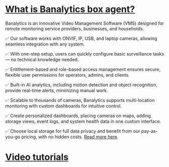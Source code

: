 # [What is Banalytics box agent?](https://banalytics.live)

Banalytics is an innovative Video Management Software (VMS) designed for remote monitoring service providers, businesses, and households.

✅ Our software works with ONVIF, IP, USB, and laptop cameras, allowing seamless integration with any system.

✅ With one-step setup, users can quickly configure basic surveillance tasks — no technical knowledge needed.

✅ Entitlement-based and role-based access management ensures secure, flexible user permissions for operators, admins, and clients.

✅ Built-in AI analytics, including motion detection and object recognition, provide real-time alerts, minimizing manual work.

✅ Scalable to thousands of cameras, Banalytics supports multi-location monitoring with custom dashboards for intuitive control.

✅ Create personalized dashboards, placing cameras on maps, adding storage views, event logs, and system health data in one custom interface.

✅ Choose local storage for full data privacy and benefit from our pay-as-you-go pricing, with no hidden costs.
[Read more here](https://www.banalytics.live/).


# [Video tutorials](https://www.youtube.com/@banalytics-software)
